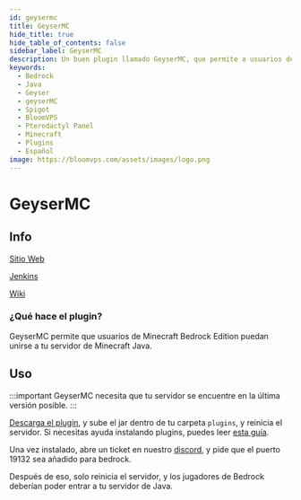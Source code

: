 ```yaml
---
id: geysermc
title: GeyserMC
hide_title: true
hide_table_of_contents: false
sidebar_label: GeyserMC
description: Un buen plugin llamado GeyserMC, que permite a usuarios de Bedrock conectarse a servidores de Java. 
keywords:
  - Bedrock
  - Java
  - Geyser
  - geyserMC
  - Spigot
  - BloomVPS
  - Pterodactyl Panel
  - Minecraft
  - Plugins
  - Español
image: https://bloomvps.com/assets/images/logo.png
---
```

# GeyserMC
## Info
[Sitio Web](https://geysermc.org/)

[Jenkins](https://ci.nukkitx.com/job/GeyserMC/job/Geyser/job/master/)

[Wiki](https://github.com/GeyserMC/Geyser/wiki)

### ¿Qué hace el plugin?

GeyserMC permite que usuarios de Minecraft Bedrock Edition puedan unirse a tu servidor de Minecraft Java.

## Uso

:::important
GeyserMC  necesita que tu servidor se encuentre en la última versión posible. 
:::

[Descarga el plugin](https://ci.nukkitx.com/job/GeyserMC/job/Geyser/job/master/lastSuccessfulBuild/artifact/bootstrap/spigot/target/Geyser-Spigot.jar), y sube el jar dentro de tu carpeta `plugins`, y reinicia el servidor. Si necesitas ayuda instalando plugins, puedes leer [esta guía](https://docs.bloom.host/languages/spanish/basico/instalar-plugins/). 

Una vez instalado, abre un ticket en nuestro [discord](https://discord.com/invite/2QxW8QY), y pide que el puerto 19132 sea añadido para bedrock. 

Después de eso, solo reinicia el servidor, y los jugadores de Bedrock deberían poder entrar a tu servidor de Java.
